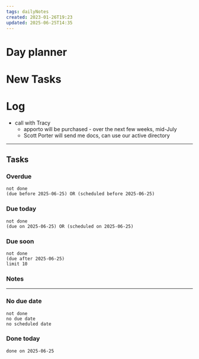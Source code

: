 ```yaml
---
tags: dailyNotes
created: 2023-01-26T19:23
updated: 2025-06-25T14:35
---
```

# Day planner


# New Tasks


# Log
- call with Tracy
	- apporto will be purchased - over the next few weeks, mid-July
	- Scott Porter will send me docs, can use our active directory
----
## Tasks
### Overdue
```tasks
not done
(due before 2025-06-25) OR (scheduled before 2025-06-25)
```

### Due today
```tasks
not done
(due on 2025-06-25) OR (scheduled on 2025-06-25)
```

### Due soon
```tasks
not done
(due after 2025-06-25)
limit 10
```

### Notes

----
### No due date
```tasks
not done
no due date
no scheduled date
```

### Done today
```tasks
done on 2025-06-25
```

